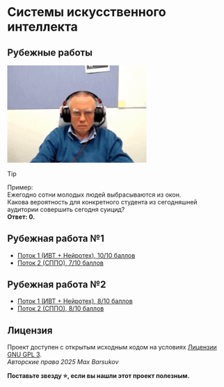 # Системы искусственного интеллекта
## Рубежные работы

<img alt="Бессмертный Игорь Александрович" src="https://github.com/maxbarsukov/itmo/blob/master/.docs/bessmertniy.gif" width="320">

> [!TIP]
> Пример: \
> Ежегодно сотни молодых людей выбрасываются из окон. \
> Какова вероятность для конкретного студента из сегодняшней аудитории совершить сегодня суицид? \
> **Ответ: 0.**

## Рубежная работа №1

- [Поток 1 (ИВТ + Нейротех), 10/10 баллов](./рубежка-1.1.pdf)
- [Поток 2 (СППО), 7/10 баллов](./рубежка-1.2.md)

## Рубежная работа №2

- [Поток 1 (ИВТ + Нейротех), 8/10 баллов](./рубежка-2.1.pdf)
- [Поток 2 (СППО), 8/10 баллов](./рубежка-2.2.pdf)

## Лицензия <a name="license"></a>

Проект доступен с открытым исходным кодом на условиях [Лицензии GNU GPL 3](https://opensource.org/license/gpl-3-0/). \
*Авторские права 2025 Max Barsukov*

**Поставьте звезду :star:, если вы нашли этот проект полезным.**

